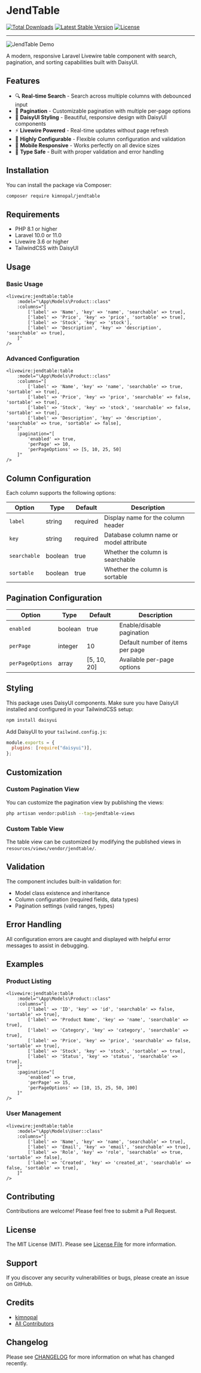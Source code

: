 # JendTable

<a href="https://packagist.org/packages/kimnopal/jendtable"><img src="https://img.shields.io/packagist/dt/kimnopal/jendtable" alt="Total Downloads"></a>
<a href="https://packagist.org/packages/kimnopal/jendtable"><img src="https://img.shields.io/packagist/v/kimnopal/jendtable" alt="Latest Stable Version"></a>
<a href="https://packagist.org/packages/kimnopal/jendtable"><img src="https://img.shields.io/packagist/l/kimnopal/jendtable" alt="License"></a>

---

![JendTable Demo](https://raw.githubusercontent.com/kimnopal/jendtable/assets/preview.png)

A modern, responsive Laravel Livewire table component with search, pagination, and sorting capabilities built with DaisyUI.

## Features

- 🔍 **Real-time Search** - Search across multiple columns with debounced input
- 📄 **Pagination** - Customizable pagination with multiple per-page options
- 🎨 **DaisyUI Styling** - Beautiful, responsive design with DaisyUI components
- ⚡ **Livewire Powered** - Real-time updates without page refresh
- 🔧 **Highly Configurable** - Flexible column configuration and validation
- 📱 **Mobile Responsive** - Works perfectly on all device sizes
- 🎯 **Type Safe** - Built with proper validation and error handling

## Installation

You can install the package via Composer:

```bash
composer require kimnopal/jendtable
```

## Requirements

- PHP 8.1 or higher
- Laravel 10.0 or 11.0
- Livewire 3.6 or higher
- TailwindCSS with DaisyUI

## Usage

### Basic Usage

```blade
<livewire:jendtable:table
    :model="\App\Models\Product::class"
    :columns="[
        ['label' => 'Name', 'key' => 'name', 'searchable' => true],
        ['label' => 'Price', 'key' => 'price', 'sortable' => true],
        ['label' => 'Stock', 'key' => 'stock'],
        ['label' => 'Description', 'key' => 'description', 'searchable' => true],
    ]"
/>
```

### Advanced Configuration

```blade
<livewire:jendtable:table
    :model="\App\Models\Product::class"
    :columns="[
        ['label' => 'Name', 'key' => 'name', 'searchable' => true, 'sortable' => true],
        ['label' => 'Price', 'key' => 'price', 'searchable' => false, 'sortable' => true],
        ['label' => 'Stock', 'key' => 'stock', 'searchable' => false, 'sortable' => true],
        ['label' => 'Description', 'key' => 'description', 'searchable' => true, 'sortable' => false],
    ]"
    :pagination="[
        'enabled' => true,
        'perPage' => 10,
        'perPageOptions' => [5, 10, 25, 50]
    ]"
/>
```

## Column Configuration

Each column supports the following options:

| Option       | Type    | Default  | Description                             |
| ------------ | ------- | -------- | --------------------------------------- |
| `label`      | string  | required | Display name for the column header      |
| `key`        | string  | required | Database column name or model attribute |
| `searchable` | boolean | true     | Whether the column is searchable        |
| `sortable`   | boolean | true     | Whether the column is sortable          |

## Pagination Configuration

| Option           | Type    | Default     | Description                      |
| ---------------- | ------- | ----------- | -------------------------------- |
| `enabled`        | boolean | true        | Enable/disable pagination        |
| `perPage`        | integer | 10          | Default number of items per page |
| `perPageOptions` | array   | [5, 10, 20] | Available per-page options       |

## Styling

This package uses DaisyUI components. Make sure you have DaisyUI installed and configured in your TailwindCSS setup:

```bash
npm install daisyui
```

Add DaisyUI to your `tailwind.config.js`:

```javascript
module.exports = {
  plugins: [require("daisyui")],
};
```

## Customization

### Custom Pagination View

You can customize the pagination view by publishing the views:

```bash
php artisan vendor:publish --tag=jendtable-views
```

### Custom Table View

The table view can be customized by modifying the published views in `resources/views/vendor/jendtable/`.

## Validation

The component includes built-in validation for:

- Model class existence and inheritance
- Column configuration (required fields, data types)
- Pagination settings (valid ranges, types)

## Error Handling

All configuration errors are caught and displayed with helpful error messages to assist in debugging.

## Examples

### Product Listing

```blade
<livewire:jendtable:table
    :model="\App\Models\Product::class"
    :columns="[
        ['label' => 'ID', 'key' => 'id', 'searchable' => false, 'sortable' => true],
        ['label' => 'Product Name', 'key' => 'name', 'searchable' => true],
        ['label' => 'Category', 'key' => 'category', 'searchable' => true],
        ['label' => 'Price', 'key' => 'price', 'searchable' => false, 'sortable' => true],
        ['label' => 'Stock', 'key' => 'stock', 'sortable' => true],
        ['label' => 'Status', 'key' => 'status', 'searchable' => true],
    ]"
    :pagination="[
        'enabled' => true,
        'perPage' => 15,
        'perPageOptions' => [10, 15, 25, 50, 100]
    ]"
/>
```

### User Management

```blade
<livewire:jendtable:table
    :model="\App\Models\User::class"
    :columns="[
        ['label' => 'Name', 'key' => 'name', 'searchable' => true],
        ['label' => 'Email', 'key' => 'email', 'searchable' => true],
        ['label' => 'Role', 'key' => 'role', 'searchable' => true, 'sortable' => false],
        ['label' => 'Created', 'key' => 'created_at', 'searchable' => false, 'sortable' => true],
    ]"
/>
```

## Contributing

Contributions are welcome! Please feel free to submit a Pull Request.

## License

The MIT License (MIT). Please see [License File](LICENSE.md) for more information.

## Support

If you discover any security vulnerabilities or bugs, please create an issue on GitHub.

## Credits

- [kimnopal](https://github.com/kimnopal)
- [All Contributors](../../contributors)

## Changelog

Please see [CHANGELOG](CHANGELOG.md) for more information on what has changed recently.
